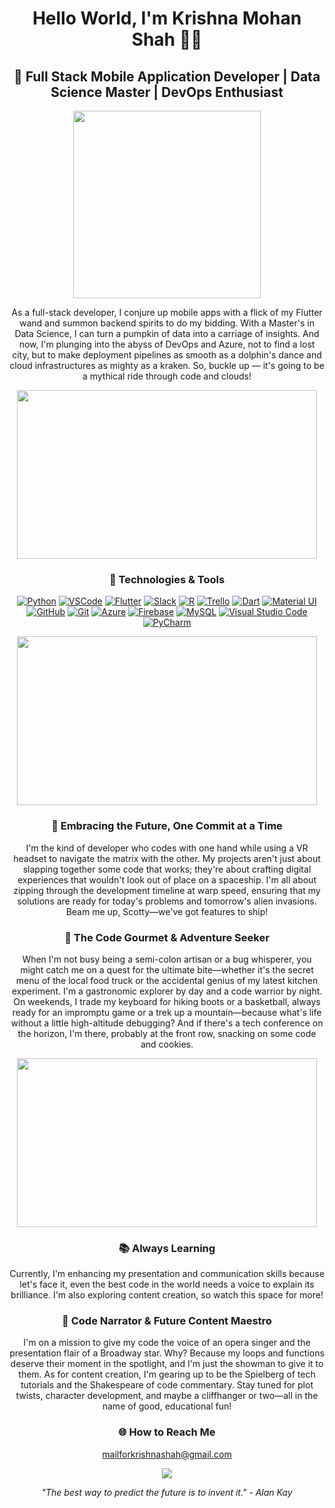<h1 align="center">Hello World, I'm Krishna Mohan Shah 👨‍💻</h1>

<h2 align="center">🌱 Full Stack Mobile Application Developer | Data Science Master | DevOps Enthusiast</h2>

<p align="center">
  <img src="https://media.giphy.com/media/L8K62iTDkzGX6/giphy.gif" width="300">
</p>

<p align="center">
  As a full-stack developer, I conjure up mobile apps with a flick of my Flutter wand and summon backend spirits to do my bidding. With a Master's in Data Science, I can turn a pumpkin of data into a carriage of insights. And now, I'm plunging into the abyss of DevOps and Azure, not to find a lost city, but to make deployment pipelines as smooth as a dolphin's dance and cloud infrastructures as mighty as a kraken. So, buckle up — it's going to be a mythical ride through code and clouds!
  <p align="center">
  <img src="https://media.giphy.com/media/QHE5gWI0QjqF2/giphy.gif" width="480" height="270" frameBorder="0" class="giphy-embed" allowFullScreen></img>
</p>

</p>

<h3 align="center">🚀 Technologies & Tools</h3>
<p align="center">
  <a href="#"><img src="https://img.shields.io/badge/-Python-black?style=flat-square&logo=python" alt="Python"></a>
  <a href="#"><img src="https://img.shields.io/badge/-VSCode-007ACC?style=flat-square&logo=visual-studio-code" alt="VSCode"></a>
  <a href="#"><img src="https://img.shields.io/badge/-Flutter-02569B?style=flat-square&logo=flutter" alt="Flutter"></a>
  <a href="#"><img src="https://img.shields.io/badge/-Slack-black?style=flat-square&logo=slack" alt="Slack"></a>
  <a href="#"><img src="https://img.shields.io/badge/-R-276DC3?style=flat-square&logo=r" alt="R"></a>
   <a href="#"><img src="https://img.shields.io/badge/-Trello-black?style=flat-square&logo=trello" alt="Trello"></a>
  <a href="#"><img src="https://img.shields.io/badge/-Dart-0175C2?style=flat-square&logo=dart" alt="Dart"></a>
  <a href="#"><img src="https://img.shields.io/badge/-Material_UI-black?style=flat-square&logo=material-ui" alt="Material UI"></a>
  <a href="#"><img src="https://img.shields.io/badge/-GitHub-181717?style=flat-square&logo=github" alt="GitHub"></a>
  <a href="#"><img src="https://img.shields.io/badge/-Git-black?style=flat-square&logo=git" alt="Git"></a>
  <a href="#"><img src="https://img.shields.io/badge/-Azure-black?style=flat-square&logo=microsoft-azure" alt="Azure"></a>
  <a href="#"><img src="https://img.shields.io/badge/-Firebase-black?style=flat-square&logo=firebase" alt="Firebase"></a>
  <a href="#"><img src="https://img.shields.io/badge/-MySQL-black?style=flat-square&logo=mysql" alt="MySQL"></a>
  <a href="#"><img src="https://img.shields.io/badge/-VSCode-007ACC?style=flat-square&logo=visual-studio-code" alt="Visual Studio Code"></a>
  <a href="#"><img src="https://img.shields.io/badge/-PyCharm-black?style=flat-square&logo=pycharm" alt="PyCharm"></a>
</p>
<p align="center">
  <img src="https://media.giphy.com/media/13HBDT4QSTpveU/giphy.gif" width="480" height="270" frameBorder="0" class="giphy-embed" allowFullScreen></img>
</p>




<h3 align="center">🌌 Embracing the Future, One Commit at a Time</h3>
<p align="center">
  I'm the kind of developer who codes with one hand while using a VR headset to navigate the matrix with the other. My projects aren't just about slapping together some code that works; they're about crafting digital experiences that wouldn't look out of place on a spaceship. I'm all about zipping through the development timeline at warp speed, ensuring that my solutions are ready for today's problems and tomorrow's alien invasions. Beam me up, Scotty—we've got features to ship!
</p>



<h3 align="center">🍔 The Code Gourmet & Adventure Seeker</h3>
<p align="center">
  When I'm not busy being a semi-colon artisan or a bug whisperer, you might catch me on a quest for the ultimate bite—whether it's the secret menu of the local food truck or the accidental genius of my latest kitchen experiment. I'm a gastronomic explorer by day and a code warrior by night. On weekends, I trade my keyboard for hiking boots or a basketball, always ready for an impromptu game or a trek up a mountain—because what's life without a little high-altitude debugging? And if there's a tech conference on the horizon, I'm there, probably at the front row, snacking on some code and cookies.
<p align="center">
  <img src="https://media.giphy.com/media/3o7qE1YN7aBOFPRw8E/giphy.gif" width="480" height="270" frameBorder="0" class="giphy-embed" allowFullScreen></img>
</p>

</p>

<h3 align="center">📚 Always Learning</h3>
<p align="center">
  Currently, I'm enhancing my presentation and communication skills because let's face it, even the best code in the world needs a voice to explain its brilliance. I'm also exploring content creation, so watch this space for more!
</p>

<h3 align="center">🎤 Code Narrator & Future Content Maestro</h3>
<p align="center">
  I'm on a mission to give my code the voice of an opera singer and the presentation flair of a Broadway star. Why? Because my loops and functions deserve their moment in the spotlight, and I'm just the showman to give it to them. As for content creation, I'm gearing up to be the Spielberg of tech tutorials and the Shakespeare of code commentary. Stay tuned for plot twists, character development, and maybe a cliffhanger or two—all in the name of good, educational fun!

</p>

<h3 align="center">🌐 How to Reach Me</h3>
<p align="center">
  <a href="mailto:mailforkrishnashah@gmail.com">mailforkrishnashah@gmail.com</a>
</p>

<p align="center">
  <img src="https://media.giphy.com/media/13HgwGsXF0aiGY/giphy.gif">
</p>

<p align="center">
  <i>"The best way to predict the future is to invent it." - Alan Kay</i>
</p>

<!---
krishnamshah/krishnamshah is a ✨ special ✨ repository because its `README.md` (this file) appears on your GitHub profile.
You can click the Preview link to take a look at your changes.
--->
